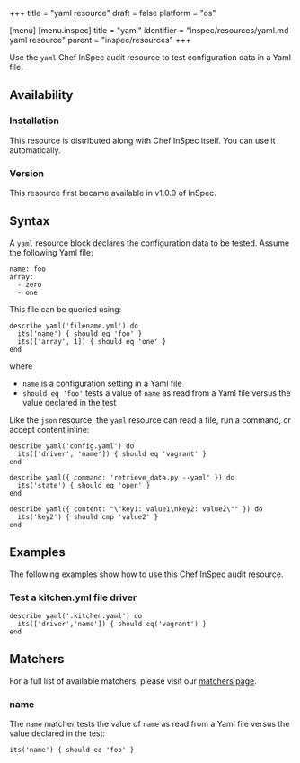 +++
title = "yaml resource"
draft = false
platform = "os"

[menu]
  [menu.inspec]
    title = "yaml"
    identifier = "inspec/resources/yaml.md yaml resource"
    parent = "inspec/resources"
+++


Use the `yaml` Chef InSpec audit resource to test configuration data in a Yaml file.


## Availability

### Installation

This resource is distributed along with Chef InSpec itself. You can use it automatically.

### Version

This resource first became available in v1.0.0 of InSpec.

## Syntax

A `yaml` resource block declares the configuration data to be tested. Assume the following Yaml file:

    name: foo
    array:
      - zero
      - one

This file can be queried using:

    describe yaml('filename.yml') do
      its('name') { should eq 'foo' }
      its(['array', 1]) { should eq 'one' }
    end

where

* `name` is a configuration setting in a Yaml file
* `should eq 'foo'` tests a value of `name` as read from a Yaml file versus the value declared in the test

Like the `json` resource, the `yaml` resource can read a file, run a command, or accept content inline:

    describe yaml('config.yaml') do
      its(['driver', 'name']) { should eq 'vagrant' }
    end

    describe yaml({ command: 'retrieve_data.py --yaml' }) do
      its('state') { should eq 'open' }
    end

    describe yaml({ content: "\"key1: value1\nkey2: value2\"" }) do
      its('key2') { should cmp 'value2' }
    end


## Examples

The following examples show how to use this Chef InSpec audit resource.

### Test a kitchen.yml file driver

    describe yaml('.kitchen.yaml') do
      its(['driver','name']) { should eq('vagrant') }
    end


## Matchers

For a full list of available matchers, please visit our [matchers page](https://www.inspec.io/docs/reference/matchers/).

### name

The `name` matcher tests the value of `name` as read from a Yaml file versus the value declared in the test:

    its('name') { should eq 'foo' }
